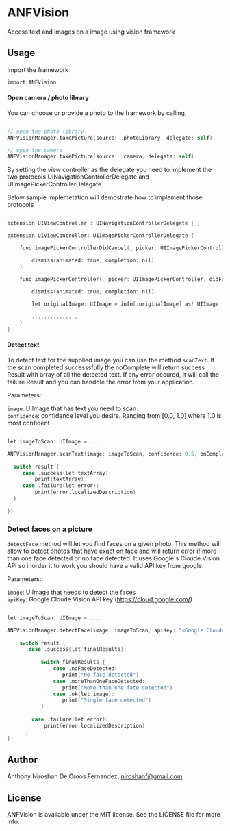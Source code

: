 # ANFVision
Access text and images on a image using vision framework


## Usage

Import the framework

```objective-c
import ANFVision
```
#### Open camera / photo library 

You can choose or provide a photo to the framework by calling,

```objective-c

// open the photo library
ANFVisionManager.takePicture(source: .photoLibrary, delegate: self)

// open the camera
ANFVisionManager.takePicture(source: .camera, delegate: self)

```

By setting the view controller as the delegate you need to implement the two protocols UINavigationControllerDelegate and UIImagePickerControllerDelegate

Below sample implemetation will demostrate how to implement those protocols

```objective-c

extension UIViewController : UINavigationControllerDelegate { }

extension UIViewController: UIImagePickerControllerDelegate {

    func imagePickerControllerDidCancel(_ picker: UIImagePickerController) {

        dismiss(animated: true, completion: nil)
    }

    func imagePickerController(_ picker: UIImagePickerController, didFinishPickingMediaWithInfo info: [UIImagePickerController.InfoKey : Any]) {
        
        dismiss(animated: true, completion: nil)

        let originalImage: UIImage = info[.originalImage] as! UIImage

        ............... 
    }
}

```

#### Detect text

To detect text for the supplied image you can use the method `scanText`.
If the scan completed successsfully the noComplete will return success Result with array of all the detected text.
If any error occured, it will call the failure Result and you can handdle the error from your application. 

Parameters::

`image`: UIImage that has text you need to scan.  
`confidence`: confidence level you desire. Ranging from [0.0, 1.0] where 1.0 is most confident 

```objective-c

let imageToScan: UIImage = ...

ANFVisionManager.scanText(image: imageToScan, confidence: 0.5, onComplete: { result in
            
  switch result {
     case .success(let textArray):
         print(textArray)
     case .failure(let error):
         print(error.localizedDescription)
  }
            
})
```

### Detect faces on a picture

`detectFace` method will let you find faces on a given photo.
This method will allow to detect photos that have exact on face and will return error if more than one face detected or no face detected.
It uses Google's Cloude Vision API so inorder it to work you should have a valid API key from google.

Parameters::

`image`: UIImage that needs to detect the faces  
`apiKey`: Google Cloude Vision API key (https://cloud.google.com/)

```objective-c

let imageToScan: UIImage = ...

ANFVisionManager.detectFace(image: imageToScan, apiKey: "<Google Cloude Vision API key>") { result in
            
    switch result {
       case .success(let finalResults):
                    
           switch finalResults {
               case .noFaceDetected:
                  print("No face detected")
               case .moreThanOneFaceDetected:
                  print("More than one face detected")
               case .ok(let image):
                  print("Single face detected")
           }
                
        case .failure(let error):
            print(error.localizedDescription)
      }
}

```

## Author

Anthony Niroshan De Croos Fernandez, niroshanf@gmail.com

## License

ANFVision is available under the MIT license. See the LICENSE file for more info.
